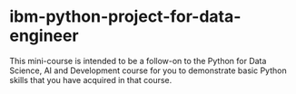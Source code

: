 # ibm-python-project-for-data-engineer
This mini-course is intended to be a follow-on to the Python for Data Science, AI and Development course for you to demonstrate basic Python skills that you have acquired in that course.
